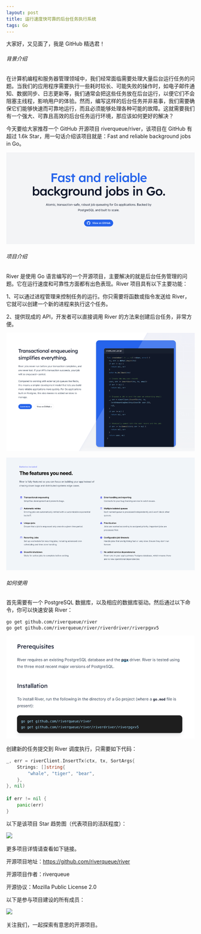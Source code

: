 ```yaml
---
layout: post
title: 运行速度快可靠的后台任务执行系统
tags: Go
---
```


大家好，又见面了，我是 GitHub 精选君！

###### 背景介绍

在计算机编程和服务器管理领域中，我们经常面临需要处理大量后台运行任务的问题。当我们的应用程序需要执行一些耗时较长、可能失败的操作时，如电子邮件通知、数据同步、日志更新等，我们通常会把这些任务放在后台运行，以便它们不会阻塞主线程，影响用户的体验。然而，编写这样的后台任务并非易事，我们需要确保它们能够快速而可靠地运行，而且必须能够处理各种可能的故障。这就需要我们有一个强大、可靠且高效的后台任务运行环境，那应该如何更好的解决？

今天要给大家推荐一个 GitHub 开源项目 riverqueue/river，该项目在 GitHub 有超过 1.6k Star，用一句话介绍该项目就是：Fast and reliable background jobs in Go。

![](https://raw.githubusercontent.com/ZhuPeng/pic/master/images/compress_image-20240303233544444.png)

###### 项目介绍

River 是使用 Go 语言编写的一个开源项目，主要解决的就是后台任务管理的问题。它在运行速度和可靠性方面都有出色表现。River 项目具有以下主要功能：

1、可以通过进程管理来控制任务的运行。你只需要将函数或指令发送给 River，它就可以创建一个新的进程来执行这个任务。

2、提供现成的 API，开发者可以直接调用 River 的方法来创建后台任务，非常方便。

![](https://raw.githubusercontent.com/ZhuPeng/pic/master/images/compress_image-20240303233702379.png)

![](https://raw.githubusercontent.com/ZhuPeng/pic/master/images/compress_image-20240303233717421.png)

###### 如何使用

首先需要有一个 PostgreSQL 数据库，以及相应的数据库驱动。然后通过以下命令，你可以快速安装 River：

```shell
go get github.com/riverqueue/river
go get github.com/riverqueue/river/riverdriver/riverpgxv5
```

![](https://raw.githubusercontent.com/ZhuPeng/pic/master/images/compress_image-20240303233851806.png)

创建新的任务提交到 River 调度执行，只需要如下代码：

```go
_, err = riverClient.InsertTx(ctx, tx, SortArgs{
    Strings: []string{
        "whale", "tiger", "bear",
    },
}, nil)

if err != nil {
    panic(err)
}
```


以下是该项目 Star 趋势图（代表项目的活跃程度）：

![](https://api.star-history.com/svg?repos=riverqueue/river&type=Timeline)

更多项目详情请查看如下链接。

开源项目地址：https://github.com/riverqueue/river 

开源项目作者：riverqueue

开源协议：Mozilla Public License 2.0

以下是参与项目建设的所有成员：

![](https://contrib.rocks/image?repo=riverqueue/river)

关注我们，一起探索有意思的开源项目。

